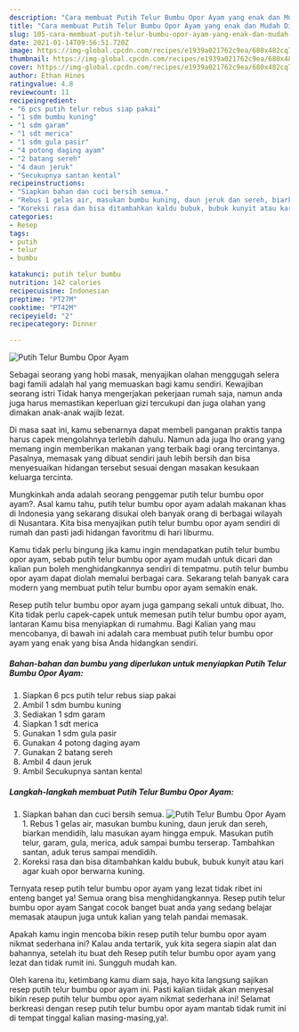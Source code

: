 ```yaml
---
description: "Cara membuat Putih Telur Bumbu Opor Ayam yang enak dan Mudah Dibuat"
title: "Cara membuat Putih Telur Bumbu Opor Ayam yang enak dan Mudah Dibuat"
slug: 105-cara-membuat-putih-telur-bumbu-opor-ayam-yang-enak-dan-mudah-dibuat
date: 2021-01-14T09:56:51.720Z
image: https://img-global.cpcdn.com/recipes/e1939a021762c9ea/680x482cq70/putih-telur-bumbu-opor-ayam-foto-resep-utama.jpg
thumbnail: https://img-global.cpcdn.com/recipes/e1939a021762c9ea/680x482cq70/putih-telur-bumbu-opor-ayam-foto-resep-utama.jpg
cover: https://img-global.cpcdn.com/recipes/e1939a021762c9ea/680x482cq70/putih-telur-bumbu-opor-ayam-foto-resep-utama.jpg
author: Ethan Hines
ratingvalue: 4.8
reviewcount: 11
recipeingredient:
- "6 pcs putih telur rebus siap pakai"
- "1 sdm bumbu kuning"
- "1 sdm garam"
- "1 sdt merica"
- "1 sdm gula pasir"
- "4 potong daging ayam"
- "2 batang sereh"
- "4 daun jeruk"
- "Secukupnya santan kental"
recipeinstructions:
- "Siapkan bahan dan cuci bersih semua."
- "Rebus 1 gelas air, masukan bumbu kuning, daun jeruk dan sereh, biarkan mendidih, lalu masukan ayam hingga empuk. Masukan putih telur, garam, gula, merica, aduk sampai bumbu terserap. Tambahkan santan, aduk terus sampai mendidih."
- "Koreksi rasa dan bisa ditambahkan kaldu bubuk, bubuk kunyit atau kari agar kuah opor berwarna kuning."
categories:
- Resep
tags:
- putih
- telur
- bumbu

katakunci: putih telur bumbu 
nutrition: 142 calories
recipecuisine: Indonesian
preptime: "PT27M"
cooktime: "PT42M"
recipeyield: "2"
recipecategory: Dinner

---
```



![Putih Telur Bumbu Opor Ayam](https://img-global.cpcdn.com/recipes/e1939a021762c9ea/680x482cq70/putih-telur-bumbu-opor-ayam-foto-resep-utama.jpg)

Sebagai seorang yang hobi masak, menyajikan olahan menggugah selera bagi famili adalah hal yang memuaskan bagi kamu sendiri. Kewajiban seorang istri Tidak hanya mengerjakan pekerjaan rumah saja, namun anda juga harus memastikan keperluan gizi tercukupi dan juga olahan yang dimakan anak-anak wajib lezat.

Di masa  saat ini, kamu sebenarnya dapat membeli panganan praktis tanpa harus capek mengolahnya terlebih dahulu. Namun ada juga lho orang yang memang ingin memberikan makanan yang terbaik bagi orang tercintanya. Pasalnya, memasak yang dibuat sendiri jauh lebih bersih dan bisa menyesuaikan hidangan tersebut sesuai dengan masakan kesukaan keluarga tercinta. 



Mungkinkah anda adalah seorang penggemar putih telur bumbu opor ayam?. Asal kamu tahu, putih telur bumbu opor ayam adalah makanan khas di Indonesia yang sekarang disukai oleh banyak orang di berbagai wilayah di Nusantara. Kita bisa menyajikan putih telur bumbu opor ayam sendiri di rumah dan pasti jadi hidangan favoritmu di hari liburmu.

Kamu tidak perlu bingung jika kamu ingin mendapatkan putih telur bumbu opor ayam, sebab putih telur bumbu opor ayam mudah untuk dicari dan kalian pun boleh menghidangkannya sendiri di tempatmu. putih telur bumbu opor ayam dapat diolah memalui berbagai cara. Sekarang telah banyak cara modern yang membuat putih telur bumbu opor ayam semakin enak.

Resep putih telur bumbu opor ayam juga gampang sekali untuk dibuat, lho. Kita tidak perlu capek-capek untuk memesan putih telur bumbu opor ayam, lantaran Kamu bisa menyiapkan di rumahmu. Bagi Kalian yang mau mencobanya, di bawah ini adalah cara membuat putih telur bumbu opor ayam yang enak yang bisa Anda hidangkan sendiri.

<!--inarticleads1-->

##### Bahan-bahan dan bumbu yang diperlukan untuk menyiapkan Putih Telur Bumbu Opor Ayam:

1. Siapkan 6 pcs putih telur rebus siap pakai
1. Ambil 1 sdm bumbu kuning
1. Sediakan 1 sdm garam
1. Siapkan 1 sdt merica
1. Gunakan 1 sdm gula pasir
1. Gunakan 4 potong daging ayam
1. Gunakan 2 batang sereh
1. Ambil 4 daun jeruk
1. Ambil Secukupnya santan kental




<!--inarticleads2-->

##### Langkah-langkah membuat Putih Telur Bumbu Opor Ayam:

1. Siapkan bahan dan cuci bersih semua.
<img src="https://img-global.cpcdn.com/steps/d79c9098e40efc56/160x128cq70/putih-telur-bumbu-opor-ayam-langkah-memasak-1-foto.jpg" alt="Putih Telur Bumbu Opor Ayam">1. Rebus 1 gelas air, masukan bumbu kuning, daun jeruk dan sereh, biarkan mendidih, lalu masukan ayam hingga empuk. Masukan putih telur, garam, gula, merica, aduk sampai bumbu terserap. Tambahkan santan, aduk terus sampai mendidih.
1. Koreksi rasa dan bisa ditambahkan kaldu bubuk, bubuk kunyit atau kari agar kuah opor berwarna kuning.




Ternyata resep putih telur bumbu opor ayam yang lezat tidak ribet ini enteng banget ya! Semua orang bisa menghidangkannya. Resep putih telur bumbu opor ayam Sangat cocok banget buat anda yang sedang belajar memasak ataupun juga untuk kalian yang telah pandai memasak.

Apakah kamu ingin mencoba bikin resep putih telur bumbu opor ayam nikmat sederhana ini? Kalau anda tertarik, yuk kita segera siapin alat dan bahannya, setelah itu buat deh Resep putih telur bumbu opor ayam yang lezat dan tidak rumit ini. Sungguh mudah kan. 

Oleh karena itu, ketimbang kamu diam saja, hayo kita langsung sajikan resep putih telur bumbu opor ayam ini. Pasti kalian tiidak akan menyesal bikin resep putih telur bumbu opor ayam nikmat sederhana ini! Selamat berkreasi dengan resep putih telur bumbu opor ayam mantab tidak rumit ini di tempat tinggal kalian masing-masing,ya!.

